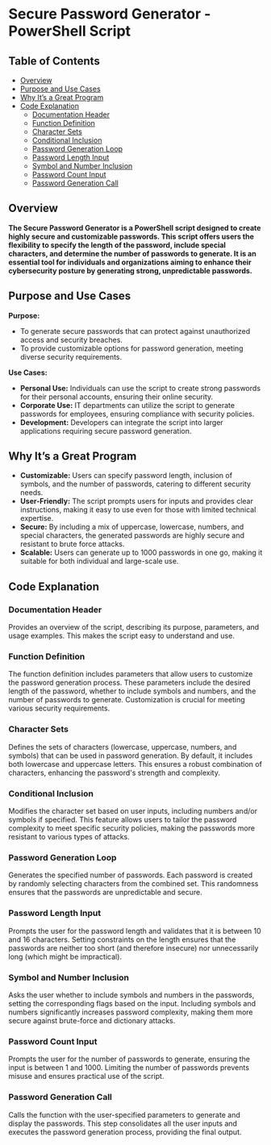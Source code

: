 <h1 id="top">Secure Password Generator - PowerShell Script</h1>

<h2>Table of Contents</h2>

- [Overview](#overview)
- [Purpose and Use Cases](#purpose-and-use-cases)
- [Why It’s a Great Program](#why-its-a-great-program)
- [Code Explanation](#code-explanation)
  - [Documentation Header](#documentation-header)
  - [Function Definition](#function-definition)
  - [Character Sets](#character-sets)
  - [Conditional Inclusion](#conditional-inclusion)
  - [Password Generation Loop](#password-generation-loop)
  - [Password Length Input](#password-length-input)
  - [Symbol and Number Inclusion](#symbol-and-number-inclusion)
  - [Password Count Input](#password-count-input)
  - [Password Generation Call](#password-generation-call)
  
<h2 id="overview">Overview</h2>
<b>The Secure Password Generator is a PowerShell script designed to create highly secure and customizable passwords. This script offers users the flexibility to specify the length of the password, include special characters, and determine the number of passwords to generate. It is an essential tool for individuals and organizations aiming to enhance their cybersecurity posture by generating strong, unpredictable passwords.</b>

<h2 id="purpose-and-use-cases">Purpose and Use Cases</h2>
<b>Purpose:</b>
<ul>
    <li>To generate secure passwords that can protect against unauthorized access and security breaches.</li>
    <li>To provide customizable options for password generation, meeting diverse security requirements.</li>
</ul>
<b>Use Cases:</b>
<ul>
    <li><b>Personal Use:</b> Individuals can use the script to create strong passwords for their personal accounts, ensuring their online security.</li>
    <li><b>Corporate Use:</b> IT departments can utilize the script to generate passwords for employees, ensuring compliance with security policies.</li>
    <li><b>Development:</b> Developers can integrate the script into larger applications requiring secure password generation.</li>
</ul>

<h2 id="why-its-a-great-program">Why It’s a Great Program</h2>
<ul>
    <li><b>Customizable:</b> Users can specify password length, inclusion of symbols, and the number of passwords, catering to different security needs.</li>
    <li><b>User-Friendly:</b> The script prompts users for inputs and provides clear instructions, making it easy to use even for those with limited technical expertise.</li>
    <li><b>Secure:</b> By including a mix of uppercase, lowercase, numbers, and special characters, the generated passwords are highly secure and resistant to brute force attacks.</li>
    <li><b>Scalable:</b> Users can generate up to 1000 passwords in one go, making it suitable for both individual and large-scale use.</li>
</ul>

<h2 id="code-explanation">Code Explanation</h2>
<h3 id="documentation-header">Documentation Header</h3>
<p>Provides an overview of the script, describing its purpose, parameters, and usage examples. This makes the script easy to understand and use.</p>

<h3 id="function-definition">Function Definition</h3>
<p>The function definition includes parameters that allow users to customize the password generation process. These parameters include the desired length of the password, whether to include symbols and numbers, and the number of passwords to generate. Customization is crucial for meeting various security requirements.</p>

<h3 id="character-sets">Character Sets</h3>
<p>Defines the sets of characters (lowercase, uppercase, numbers, and symbols) that can be used in password generation. By default, it includes both lowercase and uppercase letters. This ensures a robust combination of characters, enhancing the password's strength and complexity.</p>

<h3 id="conditional-inclusion">Conditional Inclusion</h3>
<p>Modifies the character set based on user inputs, including numbers and/or symbols if specified. This feature allows users to tailor the password complexity to meet specific security policies, making the passwords more resistant to various types of attacks.</p>

<h3 id="password-generation-loop">Password Generation Loop</h3>
<p>Generates the specified number of passwords. Each password is created by randomly selecting characters from the combined set. This randomness ensures that the passwords are unpredictable and secure.</p>

<h3 id="password-length-input">Password Length Input</h3>
<p>Prompts the user for the password length and validates that it is between 10 and 16 characters. Setting constraints on the length ensures that the passwords are neither too short (and therefore insecure) nor unnecessarily long (which might be impractical).</p>

<h3 id="symbol-and-number-inclusion">Symbol and Number Inclusion</h3>
<p>Asks the user whether to include symbols and numbers in the passwords, setting the corresponding flags based on the input. Including symbols and numbers significantly increases password complexity, making them more secure against brute-force and dictionary attacks.</p>

<h3 id="password-count-input">Password Count Input</h3>
<p>Prompts the user for the number of passwords to generate, ensuring the input is between 1 and 1000. Limiting the number of passwords prevents misuse and ensures practical use of the script.</p>

<h3 id="password-generation-call">Password Generation Call</h3>
<p>Calls the function with the user-specified parameters to generate and display the passwords. This step consolidates all the user inputs and executes the password generation process, providing the final output.</p>
